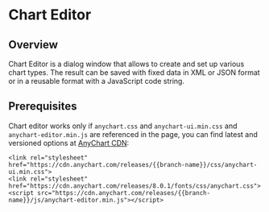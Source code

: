 # Chart Editor

## Overview

Chart Editor is a dialog window that allows to create and set up various chart types. The result can be saved with fixed data in XML or JSON format or in a reusable format with a JavaScript code string.

## Prerequisites

Chart editor works only if `anychart.css` and `anychart-ui.min.css` and `anychart-editor.min.js` are referenced in the page, you can find latest and versioned options at [AnyChart CDN](https://cdn.anychart.com/):

```
<link rel="stylesheet" href="https://cdn.anychart.com/releases/{{branch-name}}/css/anychart-ui.min.css">
<link rel="stylesheet" href="https://cdn.anychart.com/releases/8.0.1/fonts/css/anychart.css">
<script src="https://cdn.anychart.com/releases/{{branch-name}}/js/anychart-editor.min.js"></script>
```